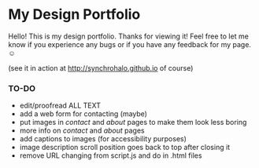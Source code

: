 <h1>My Design Portfolio</h1>

<p>Hello! This is my design portfolio. Thanks for viewing it! Feel free to let me know if you experience any bugs or if you have any feedback for my page. &#9786;</p>

<p>(see it in action at <a href="http://synchrohalo.github.io" target="_blank">http://synchrohalo.github.io</a> of course)</p>

<h3>TO-DO</h3>

<ul>
	<li>edit/proofread ALL TEXT</li>
	<li>add a web form for contacting (maybe)</li>
	<li>put images in <em>contact</em> and <em>about</em> pages to make them look less boring</li>
	<li>more info on <em>contact</em> and <em>about</em> pages</li>
	<li>add captions to images (for accessibility purposes)</li>
	<li>image description scroll position goes back to top after closing it</li>
	<li>remove URL changing from script.js and do in .html files</li>
</ul>